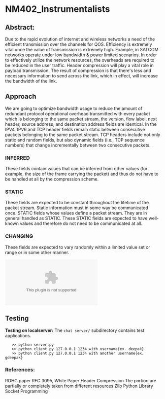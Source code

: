 # NM402_Instrumentalists

## Abstract:
  Due to the rapid evolution of internet and wireless networks a need of the efficient 
    transmission over the channels for QOS. Efficiency is extremely vital once the value
    of transmission is extremely high. Example, in SATCOM networks operate under low bandwidth 
    & power limited scenarios. In order to effectively utilize the network resources,
    the overheads are required to be reduced in the user traffic. Header compression will 
    play a vital role in payload transmission. The result of compression is that there's 
    less and necessary information to send across the link, which in effect, will increase
    the bandwidth of the link.


## Approach 
 We are going to optimize bandwidth usage to reduce the amount of redundant protocol operational
    overhead transmitted with every packet which is belonging to the same packet stream, the version, 
    flow label, next header, source address, and destination address fields are identical. In the IPV4,
    IPV6 and TCP header fields remain static between consecutive packets belonging to the same packet stream. 
    TCP headers include not only static and random fields, but also dynamic fields (i.e., TCP sequence numbers)
    that change incrementally between two consecutive packets.
 
 ### INFERRED

   These fields contain values that can be inferred from other
    values (for example, the size of the frame carrying the packet)
    and thus do not have to be handled at all by the compression
    scheme.
   
 ### STATIC
  
  These fields are expected to be constant throughout the
    lifetime of the packet stream. Static information must in some
    way be communicated once. STATIC fields whose values define a
    packet stream. They are in general handled as STATIC.
    These STATIC fields are expected to have well-known values and
    therefore do not need to be communicated at all.
 
 ### CHANGING
  
  These fields are expected to vary randomly within a limited
    value set or range or in some other manner.
      
![Approach](./approach.docx)


## Testing 

**Testing on localserver:**
The `chat server/` subdirectory contains test applications.

       >> python server.py
       >> python client.py 127.0.0.1 1234 with username{ex. deepak}
       >> python client.py 127.0.0.1 1234 with another username{ex. gdeepak}

### References:
   
   ROHC paper RFC 3095,
   White Paper Header Compression The portion are partially or completely taken from different resources
   Zlib Python Library
   Socket Programming
